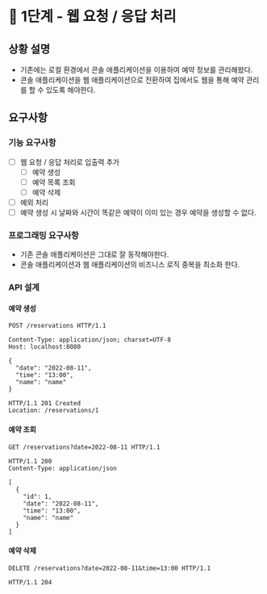 # 🚀 1단계 - 웹 요청 / 응답 처리
## 상황 설명
- 기존에는 로컬 환경에서 콘솔 애플리케이션을 이용하여 예약 정보를 관리해왔다.
- 콘솔 애플리케이션을 웹 애플리케이션으로 전환하여 집에서도 웹을 통해 예약 관리를 할 수 있도록 해야한다.

## 요구사항
### 기능 요구사항
- [ ] 웹 요청 / 응답 처리로 입출력 추가
  - [ ] 예약 생성
  - [ ] 예약 목록 조회
  - [ ] 예약 삭제
- [ ] 예외 처리
- [ ] 예약 생성 시 날짜와 시간이 똑같은 예약이 이미 있는 경우 예약을 생성할 수 없다.

### 프로그래밍 요구사항
- 기존 콘솔 애플리케이션은 그대로 잘 동작해야한다.
- 콘솔 애플리케이션과 웹 애플리케이션의 비즈니스 로직 중복을 최소화 한다.

### API 설계
#### 예약 생성

```http request
POST /reservations HTTP/1.1

Content-Type: application/json; charset=UTF-8
Host: localhost:8080

{
  "date": "2022-08-11",
  "time": "13:00",
  "name": "name"
}
```

```http request
HTTP/1.1 201 Created
Location: /reservations/1
```

#### 예약 조회
```http request
GET /reservations?date=2022-08-11 HTTP/1.1
```

```http request
HTTP/1.1 200
Content-Type: application/json

[
  {
    "id": 1,
    "date": "2022-08-11",
    "time": "13:00",
    "name": "name"
  }
]
```

#### 예약 삭제
```http request
DELETE /reservations?date=2022-08-11&time=13:00 HTTP/1.1
```

```
HTTP/1.1 204
```
